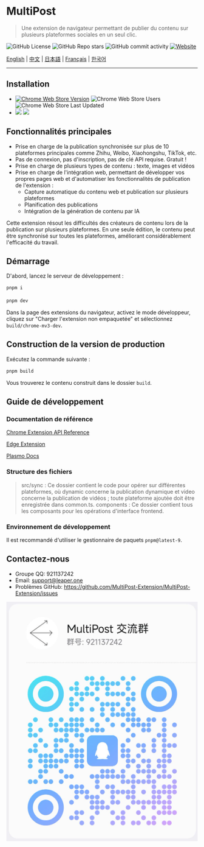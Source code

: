 # MultiPost

> Une extension de navigateur permettant de publier du contenu sur plusieurs plateformes sociales en un seul clic.

![GitHub License](https://img.shields.io/github/license/leaper-one/MultiPost-Extension) ![GitHub Repo stars](https://img.shields.io/github/stars/leaper-one/MultiPost-Extension) ![GitHub commit activity](https://img.shields.io/github/commit-activity/m/leaper-one/MultiPost-Extension) [![Website](https://img.shields.io/website?url=https%3A%2F%2Fmultipost.app)](https://multipost.app)

[English](../README.md) | [中文](README-zh.md) | [日本語](README-jp.md) | [Français](README-fr.md) | [한국어](README-kr.md)

---

## Installation

- [![Chrome Web Store Version](https://img.shields.io/chrome-web-store/v/dhohkaclnjgcikfoaacfgijgjgceofih)](https://chromewebstore.google.com/detail/multipost/dhohkaclnjgcikfoaacfgijgjgceofih) ![Chrome Web Store Users](https://img.shields.io/chrome-web-store/users/dhohkaclnjgcikfoaacfgijgjgceofih) ![Chrome Web Store Last Updated](https://img.shields.io/chrome-web-store/last-updated/dhohkaclnjgcikfoaacfgijgjgceofih)
- [![](https://img.shields.io/badge/dynamic/json?label=edge%20add-on&prefix=v&query=%24.version&url=https%3A%2F%2Fmicrosoftedge.microsoft.com%2Faddons%2Fgetproductdetailsbycrxid%2Fckoiphiceimehjkolnfffgbmihoppgjg)](https://microsoftedge.microsoft.com/addons/detail/multipost/ckoiphiceimehjkolnfffgbmihoppgjg) [![](https://img.shields.io/badge/dynamic/json?label=users&query=%24.activeInstallCount&url=https%3A%2F%2Fmicrosoftedge.microsoft.com%2Faddons%2Fgetproductdetailsbycrxid%2Fckoiphiceimehjkolnfffgbmihoppgjg)](https://microsoftedge.microsoft.com/addons/detail/multipost/ckoiphiceimehjkolnfffgbmihoppgjg)

## Fonctionnalités principales

- Prise en charge de la publication synchronisée sur plus de 10 plateformes principales comme Zhihu, Weibo, Xiaohongshu, TikTok, etc.
- Pas de connexion, pas d'inscription, pas de clé API requise. Gratuit !
- Prise en charge de plusieurs types de contenu : texte, images et vidéos
- Prise en charge de l'intégration web, permettant de développer vos propres pages web et d'automatiser les fonctionnalités de publication de l'extension :
  - Capture automatique du contenu web et publication sur plusieurs plateformes
  - Planification des publications
  - Intégration de la génération de contenu par IA

Cette extension résout les difficultés des créateurs de contenu lors de la publication sur plusieurs plateformes. En une seule édition, le contenu peut être synchronisé sur toutes les plateformes, améliorant considérablement l'efficacité du travail.

## Démarrage

D'abord, lancez le serveur de développement :

```bash
pnpm i

pnpm dev
```

Dans la page des extensions du navigateur, activez le mode développeur, cliquez sur "Charger l'extension non empaquetée" et sélectionnez `build/chrome-mv3-dev`.

## Construction de la version de production

Exécutez la commande suivante :

```bash
pnpm build
```

Vous trouverez le contenu construit dans le dossier `build`.

## Guide de développement

### Documentation de référence

[Chrome Extension API Reference](https://developer.chrome.com/docs/extensions/reference/api)

[Edge Extension](https://learn.microsoft.com/en-us/microsoft-edge/extensions-chromium/)

[Plasmo Docs](https://docs.plasmo.com/)

### Structure des fichiers

> src/sync : Ce dossier contient le code pour opérer sur différentes plateformes, où dynamic concerne la publication dynamique et video concerne la publication de vidéos ; toute plateforme ajoutée doit être enregistrée dans common.ts.
> components : Ce dossier contient tous les composants pour les opérations d'interface frontend.

### Environnement de développement

Il est recommandé d'utiliser le gestionnaire de paquets `pnpm@latest-9`.

## Contactez-nous

- Groupe QQ: 921137242
- Email: support@leaper.one
- Problèmes GitHub: https://github.com/MultiPost-Extension/MultiPost-Extension/issues

![Groupe QQ](MultiPost-Extension_2025-02-28T14_17_15.717Z.png)
